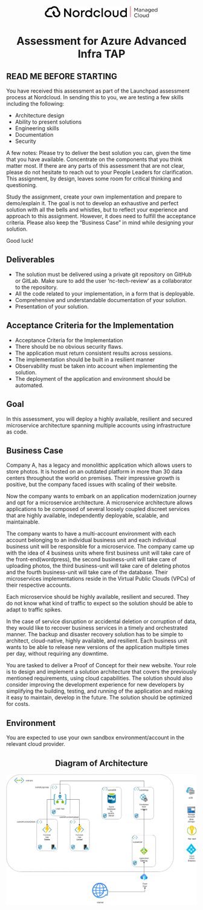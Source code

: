 <div align="center">
  <a href="https://github.com/othneildrew/Best-README-Template">
    <img src="doc/logo.png" alt="Logo" width="300" height="">
  </a>

  <h1 align="center">Assessment for Azure Advanced Infra TAP</h1>
</div>

<div>
  <h2>READ ME BEFORE STARTING</h2>
  <p>You have received this assessment as part of the Launchpad assessment process at Nordcloud. In sending this to you, we are testing a few skills including the following:</p>
  <ul>
    <li>Architecture design</li>
    <li>Ability to present solutions</li>
    <li>Engineering skills </li>
    <li>Documentation</li>
    <li>Security</li>
  </ul>

  <p>A few notes: Please try to deliver the best solution you can, given the time that you have available. Concentrate on the components that you think matter most. If there are any parts of this assessment that are not clear, please do not hesitate to reach out to your People Leaders for clarification. This assignment, by design, leaves some room for critical thinking and questioning.</p>
  <p>Study the assignment, create your own implementation and prepare to demo/explain it. The goal is not to develop an exhaustive and perfect solution with all the bells and whistles, but to reflect your experience and approach to this assignment. However, it does need to fulfill the acceptance criteria. Please also keep the “Business Case” in mind while designing your solution.<p>
  <p>Good luck!</p>

  <h2>Deliverables</h2>
  <ul>
    <li>The solution must be delivered using a private git repository on GitHub or GitLab. Make sure to add the user ‘nc-tech-review’ as a collaborator to the repository.</li>
    <li>All the code related to your implementation, in a form that is deployable.</li>
    <li>Comprehensive and understandable documentation of your solution.</li>
    <li>Presentation of your solution.</li>
  </ul>

  <h2>Acceptance Criteria for the Implementation</h2>
  <ul>
    <li>Acceptance Criteria for the Implementation</li>
    <li>There should be no obvious security flaws.</li>
    <li>The application must return consistent results across sessions.</li>
    <li>The implementation should be built in a resilient manner </li>
    <li>Observability must be taken into account when implementing the solution.</li>
    <li>The deployment of the application and environment should be automated.</li>
  </ul>

  <h2>Goal</h2>
  <p>In this assessment, you will deploy a highly available, resilient and secured microservice architecture spanning multiple accounts using infrastructure as code.</p>

  <h2>Business Case</h2>
  <p>Company A, has a legacy and monolithic application which allows users to store photos.  It is hosted on an outdated platform in more than 30 data centers throughout the world on premises. Their impressive growth is positive, but the company faced issues with scaling of their website.</p>
  <p>Now the company wants to  embark on an application modernization journey and opt for a microservice architecture. A microservice architecture allows applications to be composed of several loosely coupled discreet services that are highly available, independently deployable, scalable, and maintainable.</p>
  <p>The company wants to have a multi-account environment with each account belonging to an individual business unit and each individual business unit will be responsible for  a microservice. The company came up with the idea of 4 business units where first business unit will take care of the front-end(wordpress), the second business-unit will take care of uploading photos, the third business-unit will take care of deleting photos and the fourth business-unit will take care of the database. Their microservices implementations reside in the Virtual Public Clouds (VPCs) of their respective accounts. </p>
  <p>Each microservice should be highly available, resilient and secured. They do not know what kind of traffic to expect so the solution should be able to adapt to traffic spikes.</p>
  <p>In the case of service disruption or accidental deletion or corruption of data, they would like to recover business services in a timely and orchestrated manner. The backup and disaster recovery solution has to be simple to architect, cloud-native, highly available, and resilient. Each business unit wants to be able to release new versions of the application multiple times per day, without requiring any downtime.</p>
  <p>You are tasked to deliver a Proof of Concept for their new website. Your role is to design and implement a solution architecture that covers the previously mentioned requirements, using cloud capabilities. The solution should also consider improving the development experience for new developers by simplifying the building, testing, and running of the application and making it easy to maintain, develop in the future. The solution should be optimized for costs.</p>

  <h2>Environment</h2>
  <p>You are expected to use your own sandbox environment/account in the relevant cloud provider. </p>
</div>

<div>
  <h2 align="center">Diagram of Architecture</h2>
  <img src="doc/architecture.png" alt="Architecture">
</div>